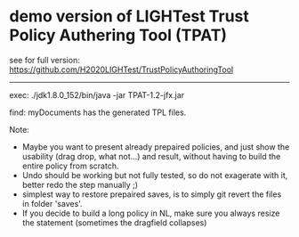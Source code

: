 # demo version of LIGHTest Trust Policy Authering Tool (TPAT)

see for full version: https://github.com/H2020LIGHTest/TrustPolicyAuthoringTool

---

exec:
./jdk1.8.0_152/bin/java -jar TPAT-1.2-jfx.jar

find:
myDocuments has the generated TPL files.

Note:
- Maybe you want to present already prepaired policies, and just show the usability (drag drop, what not...) and result,
 without having to build the entire policy from scratch.
- Undo should be working but not fully tested, so do not exagerate with it, better redo the step manually ;)
- simplest way to restore prepaired saves, is to simply git revert the files in folder 'saves'.
- If you decide to build a long policy in NL, make sure you always resize the statement (sometimes the dragfield collapses)
